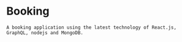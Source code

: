 # Booking
    A booking application using the latest technology of React.js, GraphQL, nodejs and MongoDB.